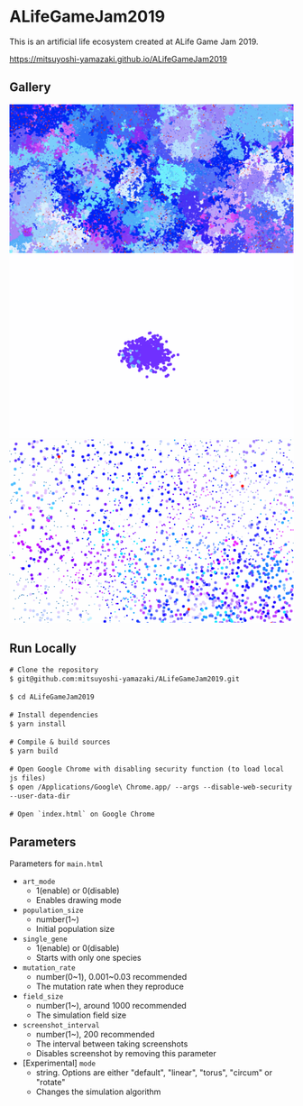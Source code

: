 # ALifeGameJam2019

This is an artificial life ecosystem created at ALife Game Jam 2019.

https://mitsuyoshi-yamazaki.github.io/ALifeGameJam2019

## Gallery

![](resources/docs/image001.png)
![](resources/docs/image002.gif)
![](resources/docs/image003.gif)

## Run Locally

```shell
# Clone the repository
$ git@github.com:mitsuyoshi-yamazaki/ALifeGameJam2019.git

$ cd ALifeGameJam2019

# Install dependencies
$ yarn install

# Compile & build sources
$ yarn build

# Open Google Chrome with disabling security function (to load local js files)
$ open /Applications/Google\ Chrome.app/ --args --disable-web-security --user-data-dir

# Open `index.html` on Google Chrome
```


## Parameters

Parameters for `main.html`

- `art_mode`
  - 1(enable) or 0(disable)
  - Enables drawing mode
- `population_size`
  - number(1~)
  - Initial population size
- `single_gene`
  - 1(enable) or 0(disable)
  - Starts with only one species
- `mutation_rate`
  - number(0~1), 0.001~0.03 recommended
  - The mutation rate when they reproduce
- `field_size`
  - number(1~), around 1000 recommended
  - The simulation field size
- `screenshot_interval`
  - number(1~), 200 recommended
  - The interval between taking screenshots
  - Disables screenshot by removing this parameter
- [Experimental] `mode`
  - string. Options are either "default", "linear", "torus", "circum" or "rotate"
  - Changes the simulation algorithm

